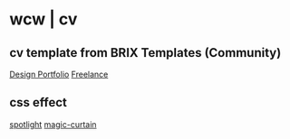# wcw | cv

## cv template from BRIX Templates (Community)

[Design Portfolio](https://brixtemplates.com/templates/design-portfolio-webflow-template)
[Freelance](https://brixtemplates.com/templates/freelance-webflow-template)

## css effect

[spotlight](https://www.youtube.com/watch?v=P_JOdsm_8tY)
[magic-curtain](https://radix-ui.com)
